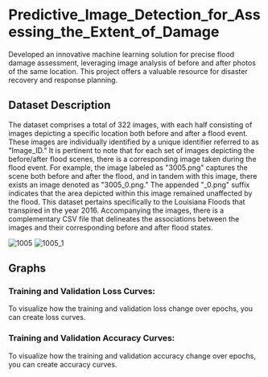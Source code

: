 # Predictive_Image_Detection_for_Assessing_the_Extent_of_Damage
Developed an innovative machine learning solution for precise flood damage assessment, leveraging image analysis of before and after photos of the same location. This project offers a valuable resource for disaster recovery and response planning.


## Dataset Description
The dataset comprises a total of 322 images, with each half consisting of images depicting a specific location both before and after a flood event. These images are individually identified by a unique identifier referred to as "Image_ID." It is pertinent to note that for each set of images depicting the before/after flood scenes, there is a corresponding image taken during the flood event. For example, the image labeled as "3005.png" captures the scene both before and after the flood, and in tandem with this image, there exists an image denoted as "3005_0.png." The appended "_0.png" suffix indicates that the area depicted within this image remained unaffected by the flood.
This dataset pertains specifically to the Louisiana Floods that transpired in the year 2016. Accompanying the images, there is a complementary CSV file that delineates the associations between the images and their corresponding before and after flood states.



![1005](https://github.com/Astha062902/Predictive_Image_Detection_for_Assessing_the_Extent_of_Damage/assets/118397408/79aa618b-3821-44b7-87d4-3c6eafc3730d)
![1005_1](https://github.com/Astha062902/Predictive_Image_Detection_for_Assessing_the_Extent_of_Damage/assets/118397408/426e8d2e-17f4-40c6-bf6e-788f8625cb29)


## Graphs
### Training and Validation Loss Curves:
To visualize how the training and validation loss change over epochs, you can create loss curves.

### Training and Validation Accuracy Curves:
To visualize how the training and validation accuracy change over epochs, you can create accuracy curves.



